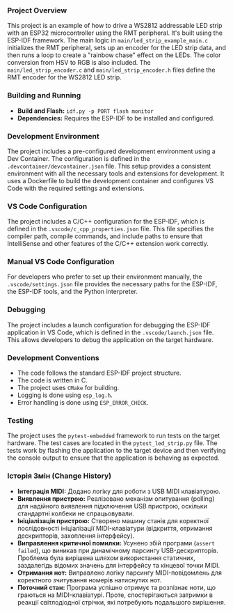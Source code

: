### Project Overview

This project is an example of how to drive a WS2812 addressable LED strip with an ESP32 microcontroller using the RMT peripheral. It's built using the ESP-IDF framework. The main logic in `main/led_strip_example_main.c` initializes the RMT peripheral, sets up an encoder for the LED strip data, and then runs a loop to create a "rainbow chase" effect on the LEDs. The color conversion from HSV to RGB is also included. The `main/led_strip_encoder.c` and `main/led_strip_encoder.h` files define the RMT encoder for the WS2812 LED strip.

### Building and Running

*   **Build and Flash:** `idf.py -p PORT flash monitor`
*   **Dependencies:** Requires the ESP-IDF to be installed and configured.

### Development Environment

The project includes a pre-configured development environment using a Dev Container. The configuration is defined in the `.devcontainer/devcontainer.json` file. This setup provides a consistent environment with all the necessary tools and extensions for development. It uses a Dockerfile to build the development container and configures VS Code with the required settings and extensions.

### VS Code Configuration

The project includes a C/C++ configuration for the ESP-IDF, which is defined in the `.vscode/c_cpp_properties.json` file. This file specifies the compiler path, compile commands, and include paths to ensure that IntelliSense and other features of the C/C++ extension work correctly.

### Manual VS Code Configuration

For developers who prefer to set up their environment manually, the `.vscode/settings.json` file provides the necessary paths for the ESP-IDF, the ESP-IDF tools, and the Python interpreter.

### Debugging

The project includes a launch configuration for debugging the ESP-IDF application in VS Code, which is defined in the `.vscode/launch.json` file. This allows developers to debug the application on the target hardware.

### Development Conventions

*   The code follows the standard ESP-IDF project structure.
*   The code is written in C.
*   The project uses `CMake` for building.
*   Logging is done using `esp_log.h`.
*   Error handling is done using `ESP_ERROR_CHECK`.

### Testing

The project uses the `pytest-embedded` framework to run tests on the target hardware. The test cases are located in the `pytest_led_strip.py` file. The tests work by flashing the application to the target device and then verifying the console output to ensure that the application is behaving as expected.

### Історія Змін (Change History)

- **Інтеграція MIDI:** Додано логіку для роботи з USB MIDI клавіатурою.
- **Виявлення пристрою:** Реалізовано механізм опитування (polling) для надійного виявлення підключення USB пристрою, оскільки стандартні колбеки не спрацьовували.
- **Ініціалізація пристрою:** Створено машину станів для коректної послідовності ініціалізації MIDI-клавіатури (відкриття, отримання дескрипторів, захоплення інтерфейсу).
- **Виправлення критичної помилки:** Усунено збій програми (`assert failed`), що виникав при динамічному парсингу USB-дескрипторів. Проблема була вирішена шляхом використання статичних, заздалегідь відомих значень для інтерфейсу та кінцевої точки MIDI.
- **Отримання нот:** Виправлено логіку парсингу MIDI-повідомлень для коректного зчитування номерів натиснутих нот.
- **Поточний стан:** Програма успішно отримує та розпізнає ноти, що граються на MIDI-клавіатурі. Проте, спостерігаються затримки в реакції світлодіодної стрічки, які потребують подальшого вирішення.